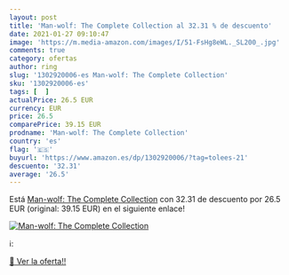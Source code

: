 ```yaml
---
layout: post
title: 'Man-wolf: The Complete Collection al 32.31 % de descuento'
date: 2021-01-27 09:10:47
image: 'https://m.media-amazon.com/images/I/51-FsHg8eWL._SL200_.jpg'
comments: true
category: ofertas
author: ring
slug: '1302920006-es Man-wolf: The Complete Collection'
sku: '1302920006-es'
tags: [  ]
actualPrice: 26.5 EUR
currency: EUR
price: 26.5
comparePrice: 39.15 EUR
prodname: 'Man-wolf: The Complete Collection'
country: 'es'
flag: '🇪🇸'
buyurl: 'https://www.amazon.es/dp/1302920006/?tag=tolees-21'
descuento: '32.31'
average: '26.5'
---
```


Está [Man-wolf: The Complete Collection](https://www.amazon.es/dp/1302920006/?tag=tolees-21) con 32.31 de descuento por 26.5 EUR (original: 39.15 EUR) en el siguiente enlace!

[![Man-wolf: The Complete Collection](https://m.media-amazon.com/images/I/51-FsHg8eWL._SL200_.jpg)](https://www.amazon.es/dp/1302920006/?tag=tolees-21)

ℹ️:


[🛒 Ver la oferta!!](https://www.amazon.es/dp/1302920006/?tag=tolees-21)
